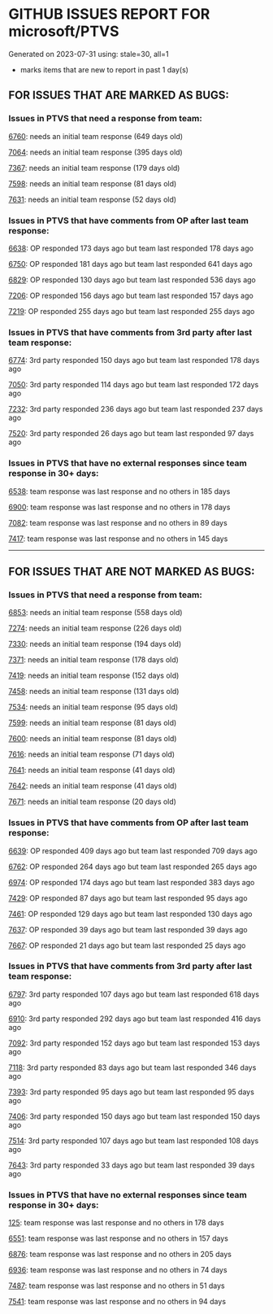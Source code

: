 
# GITHUB ISSUES REPORT FOR microsoft/PTVS


Generated on 2023-07-31 using: stale=30, all=1


* marks items that are new to report in past 1 day(s)


## FOR ISSUES THAT ARE MARKED AS BUGS:


### Issues in PTVS that need a response from team:


  [6760](https://github.com/microsoft/PTVS/issues/6760 "Evaluates all the expressions in interactive windows ignore the Completion Mode setting."): needs an initial team response (649 days old)

  [7064](https://github.com/microsoft/PTVS/issues/7064 "Some intellisense don't work well in interactive window after writing some REPL commands"): needs an initial team response (395 days old)

  [7367](https://github.com/microsoft/PTVS/issues/7367 "No output result after clicking 'Execute Project in Python Interactive'"): needs an initial team response (179 days old)

  [7598](https://github.com/microsoft/PTVS/issues/7598 "Auto commenting lines using LF or CRLF "): needs an initial team response (81 days old)

  [7631](https://github.com/microsoft/PTVS/issues/7631 "An unexpected error occured when first creating the conda env."): needs an initial team response (52 days old)

### Issues in PTVS that have comments from OP after last team response:


  [6638](https://github.com/microsoft/PTVS/issues/6638 "Refactor rename incorrect when the referenced method is defined in another project. "): OP responded 173 days ago but team last responded 178 days ago

  [6750](https://github.com/microsoft/PTVS/issues/6750 "An error pops up when run &quot;Django Check, Django Migrate, Django Create Superuser...&quot;. "): OP responded 181 days ago but team last responded 641 days ago

  [6829](https://github.com/microsoft/PTVS/issues/6829 "IntelliSense which is modified manually does not work after restart the VS."): OP responded 130 days ago but team last responded 536 days ago

  [7206](https://github.com/microsoft/PTVS/issues/7206 "The active environment doesn't change with the Cookiecutter Explorer is open"): OP responded 156 days ago but team last responded 157 days ago

  [7219](https://github.com/microsoft/PTVS/issues/7219 "No output with using ipython interactive window"): OP responded 255 days ago but team last responded 255 days ago

### Issues in PTVS that have comments from 3rd party after last team response:


  [6774](https://github.com/microsoft/PTVS/issues/6774 "The Python installed from Microsoft Store couldn't view installed packages when first use the environment."): 3rd party responded 150 days ago but team last responded 178 days ago

  [7050](https://github.com/microsoft/PTVS/issues/7050 "An error was reported in the output window when creating the env."): 3rd party responded 114 days ago but team last responded 172 days ago

  [7232](https://github.com/microsoft/PTVS/issues/7232 "native/python debugger cannot find python source code"): 3rd party responded 236 days ago but team last responded 237 days ago

  [7520](https://github.com/microsoft/PTVS/issues/7520 " Visual Studio 2022 keeps breaking on exception which seems to be handled in Python internally"): 3rd party responded 26 days ago but team last responded 97 days ago

### Issues in PTVS that have no external responses since team response in 30+ days:


  [6538](https://github.com/microsoft/PTVS/issues/6538 "No static analysis suggestions in Interactive window."): team response was last response and no others in 185 days

  [6900](https://github.com/microsoft/PTVS/issues/6900 "Python 3.10 fails to hit breakpoints when &quot;Native Code Debugging&quot; is enabled."): team response was last response and no others in 178 days

  [7082](https://github.com/microsoft/PTVS/issues/7082 "VS2022 Python Fonts and Colors Customization Regression from VS2019, Defies Microsoft Documentation"): team response was last response and no others in 89 days

  [7417](https://github.com/microsoft/PTVS/issues/7417 "No intellisense when from 'PYTHONPATH'"): team response was last response and no others in 145 days

---

## FOR ISSUES THAT ARE NOT MARKED AS BUGS:


### Issues in PTVS that need a response from team:


  [6853](https://github.com/microsoft/PTVS/issues/6853 "Unable to install suggested module when using IPython interactive mode."): needs an initial team response (558 days old)

  [7274](https://github.com/microsoft/PTVS/issues/7274 "Changing error messages - differences in reported errors between VS and pyright cli"): needs an initial team response (226 days old)

  [7330](https://github.com/microsoft/PTVS/issues/7330 "Unable to create DLL for C++ "): needs an initial team response (194 days old)

  [7371](https://github.com/microsoft/PTVS/issues/7371 "Outdated settings "): needs an initial team response (178 days old)

  [7419](https://github.com/microsoft/PTVS/issues/7419 "Environment Management UI"): needs an initial team response (152 days old)

  [7458](https://github.com/microsoft/PTVS/issues/7458 "Python project build after they are disabled in solution config manager "): needs an initial team response (131 days old)

  [7534](https://github.com/microsoft/PTVS/issues/7534 "Error List doesn't refresh after creating a new project"): needs an initial team response (95 days old)

  [7599](https://github.com/microsoft/PTVS/issues/7599 "Intellisense incorrectly reports unknown types "): needs an initial team response (81 days old)

  [7600](https://github.com/microsoft/PTVS/issues/7600 "Modal pop-up persists when a breakpoint cannot resolve conditional expression "): needs an initial team response (81 days old)

  [7616](https://github.com/microsoft/PTVS/issues/7616 "Lots of debug symbols are being loaded at every application start"): needs an initial team response (71 days old)

  [7641](https://github.com/microsoft/PTVS/issues/7641 "A11y_Keyboard focus is not visible on 'Pip' package while navigating with tab key_Accessibility Testing for Python in VS_Python Environments_Keyboard "): needs an initial team response (41 days old)

  [7642](https://github.com/microsoft/PTVS/issues/7642 "While navigating with keyboard keys focus is trapped on 'Add environment' button_Accessibility Testing for Python in VS_Python Environments_Keyboard"): needs an initial team response (41 days old)

  [7671](https://github.com/microsoft/PTVS/issues/7671 "Errors in open files are shown inconsistently"): needs an initial team response (20 days old)

### Issues in PTVS that have comments from OP after last team response:


  [6639](https://github.com/microsoft/PTVS/issues/6639 " IntelliSense does not work when changed SearchPath in PythonSettings.json file in open folder."): OP responded 409 days ago but team last responded 709 days ago

  [6762](https://github.com/microsoft/PTVS/issues/6762 "Unchecked &quot;Parameter information&quot; still has signature help."): OP responded 264 days ago but team last responded 265 days ago

  [6974](https://github.com/microsoft/PTVS/issues/6974 "No IntelliSense when import folder under the workspace."): OP responded 174 days ago but team last responded 383 days ago

  [7429](https://github.com/microsoft/PTVS/issues/7429 "Start without Debug and Start with Debug button not available in right click menu"): OP responded 87 days ago but team last responded 95 days ago

  [7461](https://github.com/microsoft/PTVS/issues/7461 "Anaconda displays incorrectly in environment list"): OP responded 129 days ago but team last responded 130 days ago

  [7637](https://github.com/microsoft/PTVS/issues/7637 "IntelliSense hangs indefinitely on various occasions, only process restart helps"): OP responded 39 days ago but team last responded 39 days ago

  [7667](https://github.com/microsoft/PTVS/issues/7667 "VS 2019 fails to use the previously selected environment in existing projects"): OP responded 21 days ago but team last responded 25 days ago

### Issues in PTVS that have comments from 3rd party after last team response:


  [6797](https://github.com/microsoft/PTVS/issues/6797 "VS2022 no longer allows mapping file extensions to the Python editor"): 3rd party responded 107 days ago but team last responded 618 days ago

  [6910](https://github.com/microsoft/PTVS/issues/6910 "Python Editor - SendSelectionToInteractive not working on VS2022"): 3rd party responded 292 days ago but team last responded 416 days ago

  [7092](https://github.com/microsoft/PTVS/issues/7092 "Stub paths setting not observed"): 3rd party responded 152 days ago but team last responded 153 days ago

  [7118](https://github.com/microsoft/PTVS/issues/7118 "IPython interactive mode always freezing"): 3rd party responded 83 days ago but team last responded 346 days ago

  [7393](https://github.com/microsoft/PTVS/issues/7393 "reportMissingModuleSource:  Visual Studio 2022 / Python"): 3rd party responded 95 days ago but team last responded 95 days ago

  [7406](https://github.com/microsoft/PTVS/issues/7406 "Python project reports a .NET Framwork error when .NET Core library is referenced"): 3rd party responded 150 days ago but team last responded 150 days ago

  [7514](https://github.com/microsoft/PTVS/issues/7514 "Subprocess with visual studio debugger attached to process causes a problem in python project"): 3rd party responded 107 days ago but team last responded 108 days ago

  [7643](https://github.com/microsoft/PTVS/issues/7643 "Interactive Debugging not working anymore like expected"): 3rd party responded 33 days ago but team last responded 39 days ago

### Issues in PTVS that have no external responses since team response in 30+ days:


  [125](https://github.com/microsoft/PTVS/issues/125 "Automatically attach to subprocesses when debugging"): team response was last response and no others in 178 days

  [6551](https://github.com/microsoft/PTVS/issues/6551 "Navigation bar is not working"): team response was last response and no others in 157 days

  [6876](https://github.com/microsoft/PTVS/issues/6876 "Extract method only works on one line and rename doesn't work at all"): team response was last response and no others in 205 days

  [6936](https://github.com/microsoft/PTVS/issues/6936 "Skip tests after clicking “Analyze Code Coverage”."): team response was last response and no others in 74 days

  [7487](https://github.com/microsoft/PTVS/issues/7487 "Test Explorer doesn't find tests, it need restart VS"): team response was last response and no others in 51 days

  [7541](https://github.com/microsoft/PTVS/issues/7541 "The 'environment.yml' file can not be detected to create a conda env when reload project"): team response was last response and no others in 94 days
